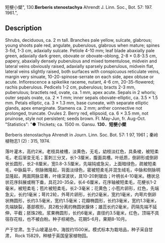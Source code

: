 短梗小檗",
130.**Berberis stenostachya** Ahrendt J. Linn. Soc., Bot. 57: 197. 1961.",

## Description
Shrubs, deciduous, ca. 2 m tall. Branches pale yellow, sulcate, glabrous; young shoots pale red, angulate, puberulous, glabrous when mature; spines 3-fid, 1-3 cm, adaxially sulcate. Petiole 4-10 mm; leaf blade abaxially pale green, adaxially dark green, obovate or obovate-oblong, 2-8 × 0.8-3.5 cm, papery, abaxially densely puberulous and mixed tomentulose, midvein and lateral veins obviously raised, adaxially sparsely puberulous, midvein flat, lateral veins slightly raised, both surfaces with conspicuous reticulate veins, margin very sinuate, 10-20-spinose-serrate on each side, apex obtuse or acute. Inflorescence a spikelike raceme, nutant, 4-6 cm, 20-35-flowered; rachis puberulous. Pedicels 1-2 cm, puberulous; bracts 2-3 mm, puberulous; bractlets red, ovate, ca. 1 mm, apex acute. Sepals in 2 whorls; outer sepals ovate, ca. 2 × 1 mm; inner sepals obovate-elliptic, ca. 3.5 × 1.5 mm. Petals elliptic, ca. 3 × 1.3 mm, base cuneate, with separate elliptic glands, apex emarginate. Stamens ca. 2 mm; anther connective not prolonged, truncate. Ovules 2. Berry red, ellipsoid, ca. 6 × 3.5 mm, not pruinose, style not persistent; seeds brown. Fl. May-Jun, fr. Aug-Oct.
  "Statistics": "● Thickets; ca. 1500 m. Gansu.
**130．短梗小檗**

Berberis stenostachya Ahrendt in Journ. Linn. Soc. Bot. 57: 1 97, 1961；秦岭植物志1 (2) : 315, 1974.

落叶灌木，高约2米。老枝具棱槽，淡黄色，无毛，幼枝淡红色，具条棱，被短柔毛，老后渐变无毛；茎刺三分叉，长1-3厘米，腹面具槽。叶纸质，倒卵形或倒卵状长圆形，长2-8厘米，宽0.8-3.5厘米，先端钝或急尖，上面暗绿色，疏被短柔毛，中脉扁平，侧脉微隆起，背面淡绿色，密被短柔毛并混生绒毛，中脉和侧脉明显隆起，两面网脉显著，叶缘深波状，具10-20刺锯齿；叶柄长4-10毫米。穗状总状花序斜展或稍下垂，具花20-35朵，长4-6厘米，花序轴被短柔毛，花梗长1-2毫米，被短柔毛；苞片被短柔毛，长2-3毫米；花黄色；小苞片卵形，红色，先端急尖，长约1毫米；萼片2轮，外萼片卵形，长约2毫米，宽约1毫米，内萼片倒卵状椭圆形，长约3.5毫米，宽约1.5毫米；花瓣椭圆形，长约3毫米，宽约1.3毫米，先端缺裂，基部楔形，具2枚分离的椭圆状腺体；雄蕊长约2毫米，药隔先端不延伸，平截；胚珠2枚。浆果椭圆形，长约6毫米，直径约3.5毫米，红色，顶端不具宿存花柱，也不被白粉。种子棕褐色。花期5-6月，果期8-10月。

产于甘肃。生于山坡灌丛中。海拔约1500米。模式标本为栽培品，种子采自甘肃， Rock 15829，种植于英国皇家植物园。
